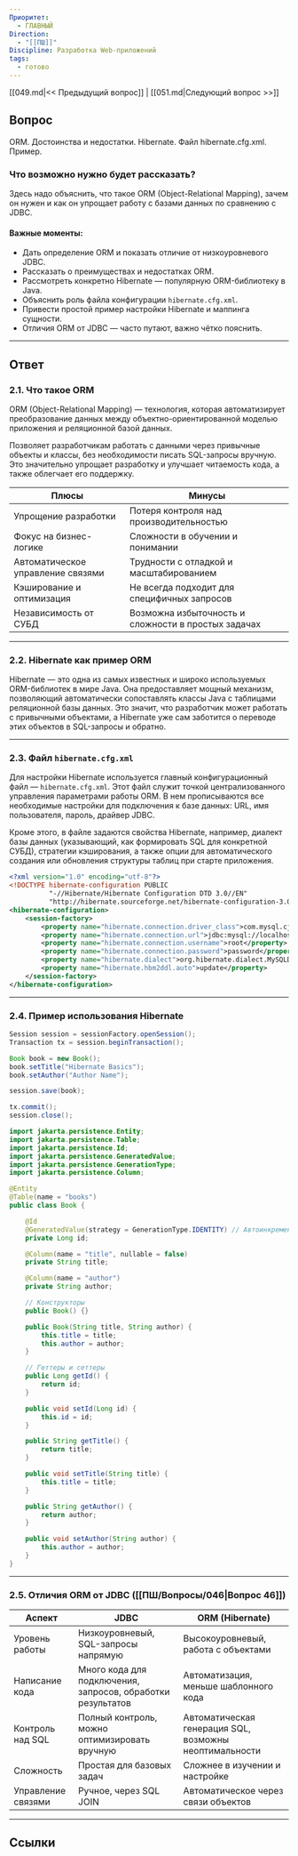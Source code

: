 ```yaml
---
Приоритет:
  - ГЛАВНЫЙ
Direction:
  - "[[ПШ]]"
Discipline: Разработка Web-приложений
tags:
  - готово
---
```

[[049.md|<< Предыдущий вопрос]] | [[051.md|Следующий вопрос >>]]
## Вопрос
ORM. Достоинства и недостатки. Hibernate. Файл hibernate.cfg.xml. Пример.

### Что возможно нужно будет рассказать?
Здесь надо объяснить, что такое ORM (Object-Relational Mapping), зачем он нужен и как он упрощает работу с базами данных по сравнению с JDBC.  
#### Важные моменты:
- Дать определение ORM и показать отличие от низкоуровневого JDBC.
- Рассказать о преимуществах и недостатках ORM.
- Рассмотреть конкретно Hibernate — популярную ORM-библиотеку в Java.
- Объяснить роль файла конфигурации `hibernate.cfg.xml`.
- Привести простой пример настройки Hibernate и маппинга сущности.
- Отличия ORM от JDBC — часто путают, важно чётко пояснить.

---
## Ответ
### **2.1. Что такое ORM**
ORM (Object-Relational Mapping) — технология, которая автоматизирует преобразование данных между объектно-ориентированной моделью приложения и реляционной базой данных. 

Позволяет разработчикам работать с данными через привычные объекты и классы, без необходимости писать SQL-запросы вручную. Это значительно упрощает разработку и улучшает читаемость кода, а также облегчает его поддержку.

|Плюсы|Минусы|
|---|---|
|Упрощение разработки|Потеря контроля над производительностью|
|Фокус на бизнес-логике|Сложности в обучении и понимании|
|Автоматическое управление связями|Трудности с отладкой и масштабированием|
|Кэширование и оптимизация|Не всегда подходит для специфичных запросов|
|Независимость от СУБД|Возможна избыточность и сложности в простых задачах|

---
### **2.2. Hibernate как пример ORM**
Hibernate — это одна из самых известных и широко используемых ORM-библиотек в мире Java. Она предоставляет мощный механизм, позволяющий автоматически сопоставлять классы Java с таблицами реляционной базы данных. Это значит, что разработчик может работать с привычными объектами, а Hibernate уже сам заботится о переводе этих объектов в SQL-запросы и обратно.

---
### **2.3. Файл `hibernate.cfg.xml`**
Для настройки Hibernate используется главный конфигурационный файл — `hibernate.cfg.xml`. Этот файл служит точкой централизованного управления параметрами работы ORM. В нем прописываются все необходимые настройки для подключения к базе данных: URL, имя пользователя, пароль, драйвер JDBC.

Кроме этого, в файле задаются свойства Hibernate, например, диалект базы данных (указывающий, как формировать SQL для конкретной СУБД), стратегии кэширования, а также опции для автоматического создания или обновления структуры таблиц при старте приложения.

```xml
<?xml version="1.0" encoding="utf-8"?>
<!DOCTYPE hibernate-configuration PUBLIC
          "-//Hibernate/Hibernate Configuration DTD 3.0//EN"
          "http://hibernate.sourceforge.net/hibernate-configuration-3.0.dtd">
<hibernate-configuration>
    <session-factory>
        <property name="hibernate.connection.driver_class">com.mysql.cj.jdbc.Driver</property>
        <property name="hibernate.connection.url">jdbc:mysql://localhost:3306/mydb</property>
        <property name="hibernate.connection.username">root</property>
        <property name="hibernate.connection.password">password</property>
        <property name="hibernate.dialect">org.hibernate.dialect.MySQLDialect</property>
        <property name="hibernate.hbm2ddl.auto">update</property>
    </session-factory>
</hibernate-configuration>
```

---
### **2.4. Пример использования Hibernate**
```java
Session session = sessionFactory.openSession();
Transaction tx = session.beginTransaction();

Book book = new Book();
book.setTitle("Hibernate Basics");
book.setAuthor("Author Name");

session.save(book);

tx.commit();
session.close();
```

```java
import jakarta.persistence.Entity;
import jakarta.persistence.Table;
import jakarta.persistence.Id;
import jakarta.persistence.GeneratedValue;
import jakarta.persistence.GenerationType;
import jakarta.persistence.Column;

@Entity
@Table(name = "books")
public class Book {

    @Id
    @GeneratedValue(strategy = GenerationType.IDENTITY) // Автоинкремент для первичного ключа
    private Long id;

    @Column(name = "title", nullable = false)
    private String title;

    @Column(name = "author")
    private String author;

    // Конструкторы
    public Book() {}

    public Book(String title, String author) {
        this.title = title;
        this.author = author;
    }

    // Геттеры и сеттеры
    public Long getId() {
        return id;
    }

    public void setId(Long id) {
        this.id = id;
    }

    public String getTitle() {
        return title;
    }

    public void setTitle(String title) {
        this.title = title;
    }

    public String getAuthor() {
        return author;
    }

    public void setAuthor(String author) {
        this.author = author;
    }
}
```

---
### **2.5. Отличия ORM от JDBC** ([[ПШ/Вопросы/046|Вопрос 46]])

|Аспект|JDBC|ORM (Hibernate)|
|---|---|---|
|Уровень работы|Низкоуровневый, SQL-запросы напрямую|Высокоуровневый, работа с объектами|
|Написание кода|Много кода для подключения, запросов, обработки результатов|Автоматизация, меньше шаблонного кода|
|Контроль над SQL|Полный контроль, можно оптимизировать вручную|Автоматическая генерация SQL, возможны неоптимальности|
|Сложность|Простая для базовых задач|Сложнее в изучении и настройке|
|Управление связями|Ручное, через SQL JOIN|Автоматическое через связи объектов|

---
## Ссылки
